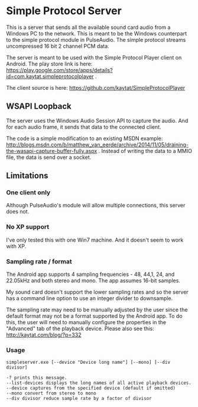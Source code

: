 # Simple Protocol Server

This is a server that sends all the available sound card audio from a Windows PC to the network.  This is meant to be the Windows counterpart to the simple protocol module in PulseAudio.  The simple protocol streams uncompressed 16 bit 2 channel PCM data.

The server is meant to be used with the Simple Protocol Player client on Android.  The play store link is here: https://play.google.com/store/apps/details?id=com.kaytat.simpleprotocolplayer .

The client source is here: https://github.com/kaytat/SimpleProtocolPlayer

## WSAPI Loopback

The server uses the Windows Audio Session API to capture the audio.  And for each audio frame, it sends that data to the connected client.

The code is a simple modification to an existing MSDN example: http://blogs.msdn.com/b/matthew_van_eerde/archive/2014/11/05/draining-the-wasapi-capture-buffer-fully.aspx .  Instead of writing the data to a MMIO file, the data is send over a socket.

## Limitations

### One client only
Although PulseAudio's module will allow multiple connections, this server does not.

### No XP support
I've only tested this with one Win7 machine.  And it doesn't seem to work with XP.

### Sampling rate / format
The Android app supports 4 sampling frequencies - 48, 44,1, 24, and 22.05kHz and both stereo and mono.  The app assumes 16-bit samples.

My sound card doesn't support the lower sampling rates and so the server has a command line option to use an integer divider to downsample.

The sampling rate may need to be manually adjusted by the user since the default format may not be a format supported by the Android app.  To do this, the user will need to manually configure the properties in the "Advanced" tab of the playback device.  Please also see this: http://kaytat.com/blog/?p=332

### Usage
    simpleserver.exe [--device "Device long name"] [--mono] [--div divisor]
    
    -? prints this message.
    --list-devices displays the long names of all active playback devices.
    --device captures from the specified device (default if omitted)
    --mono convert from stereo to mono
    --div divisor reduce sample rate by a factor of divisor
